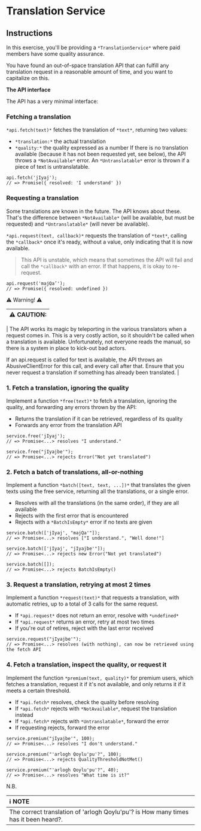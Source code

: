 # Translation Service

## Instructions

In this exercise, you'll be providing a `*TranslationService*` where paid members have some quality assurance.

You have found an out-of-space translation API that can fulfill any translation request in a reasonable amount of time, and you want to capitalize on this.

**The API interface**

The API has a very minimal interface:

### Fetching a translation

`*api.fetch(text)*` fetches the translation of `*text*`, returning two values:

- `*translation:*` the actual translation
- `*quality:*` the quality expressed as a number
  If there is no translation available (because it has not been requested yet, see below), the API throws a `*NotAvailable*` error. An `*Untranslatable*` error is thrown if a piece of text is untranslatable.

```
api.fetch('jIyaj');
// => Promise({ resolved: 'I understand' })
```

### Requesting a translation

Some translations are known in the future. The API knows about these. That's the difference between `*NotAvailable*` (will be available, but must be requested) and `*Untranslatable*` (will never be available).

`*api.request(text, callback)*` requests the translation of `*text*`, calling the `*callback*` once it's ready, without a value, only indicating that it is now available.

> This API is unstable, which means that sometimes the API will fail and call the `*callback*` with an error. If that happens, it is okay to re-request.

```
api.request('majQa’');
// => Promise({ resolved: undefined })
```

:warning: Warning! :warning:

| :warning: CAUTION: |
| :----------------- |

| The API works its magic by teleporting in the various translators when a request comes in. This is a very costly action, so it shouldn't be called when a translation is available. Unfortunately, not everyone reads the manual, so there is a system in place to kick-out bad actors.

If an api.request is called for text is available, the API throws an AbusiveClientError for this call, and every call after that. Ensure that you never request a translation if something has already been translated. |

### 1. Fetch a translation, ignoring the quality

Implement a function `*free(text)*` to fetch a translation, ignoring the quality, and forwarding any errors thrown by the API:

- Returns the translation if it can be retrieved, regardless of its quality
- Forwards any error from the translation API

```
service.free('jIyaj');
// => Promise<...> resolves "I understand."

service.free("jIyajbe'");
// => Promise<...> rejects Error("Not yet translated")
```

### 2. Fetch a batch of translations, all-or-nothing

Implement a function `*batch([text, text, ...])*` that translates the given texts using the free service, returning all the translations, or a single error.

- Resolves with all the translations (in the same order), if they are all available
- Rejects with the first error that is encountered
- Rejects with a `*BatchIsEmpty*` error if no texts are given

```
service.batch(['jIyaj', "majQa'"]);
// => Promise<...> resolves ["I understand.", "Well done!"]

service.batch(['jIyaj', "jIyajbe'"]);
// => Promise<...> rejects new Error("Not yet translated")

service.batch([]);
// => Promise<...> rejects BatchIsEmpty()
```

### 3. Request a translation, retrying at most 2 times

Implement a function `*request(text)*` that requests a translation, with automatic retries, up to a total of 3 calls for the same request.

- If `*api.request*` does not return an error, resolve with `*undefined*`
- If `*api.request*` returns an error, retry at most two times
- If you're out of retires, reject with the last error received

```
service.request("jIyajbe'");
// => Promise<...> resolves (with nothing), can now be retrieved using the fetch API
```

### 4. Fetch a translation, inspect the quality, or request it

Implement the function `*premium(text, quality)*` for premium users, which fetches a translation, request it if it's not available, and only returns it if it meets a certain threshold.

- If `*api.fetch*` resolves, check the quality before resolving
- If `*api.fetch*` rejects with `*NotAvailable*`, request the translation instead
- If `*api.fetch*` rejects with `*Untranslatable*`, forward the error
- If requesting rejects, forward the error

```
service.premium("jIyajbe'", 100);
// => Promise<...> resolves "I don't understand."

service.premium("'arlogh Qoylu'pu'?", 100);
// => Promise<...> rejects QualityThresholdNotMet()

service.premium("'arlogh Qoylu'pu'?", 40);
// => Promise<...> resolves "What time is it?"
```

N.B.

| :information_source: NOTE                                                           |
| :---------------------------------------------------------------------------------- |
| The correct translation of 'arlogh Qoylu'pu'? is How many times has it been heard?. |
